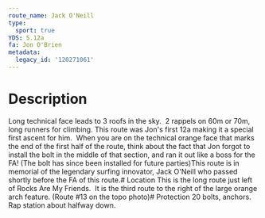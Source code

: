 ```yaml
---
route_name: Jack O'Neill
type:
  sport: true
YDS: 5.12a
fa: Jon O'Brien
metadata:
  legacy_id: '120271061'
---
```

# Description
Long technical face leads to 3 roofs in the sky.  2 rappels on 60m or 70m, long runners for climbing. This route was Jon's first 12a making it a special first ascent for him.  When you are on the technical orange face that marks the end of the first half of the route, think about the fact that Jon forgot to install the bolt in the middle of that section, and ran it out like a boss for the FA! (The bolt has since been installed for future parties)This route is in memorial of the legendary surfing innovator, Jack O'Neill who passed shortly before the FA of this route.# Location
This is the long route just left of Rocks Are My Friends.  It is the third route to the right of the large orange arch feature. (Route #13 on the topo photo)# Protection
20 bolts, anchors. Rap station about halfway down.